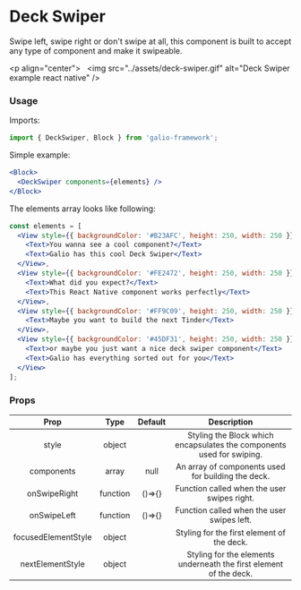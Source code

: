 # Deck Swiper

Swipe left, swipe right or don't swipe at all, this component is built to accept any type of component and make it swipeable.

<p align="center">
  <img src="../assets/deck-swiper.gif" alt="Deck Swiper example react native" />
</p>

### Usage
Imports:
```js
import { DeckSwiper, Block } from 'galio-framework';
```

Simple example:
```jsx
<Block>
  <DeckSwiper components={elements} />
</Block>
```
The elements array looks like following:
```jsx
const elements = [
  <View style={{ backgroundColor: '#B23AFC', height: 250, width: 250 }}>
    <Text>You wanna see a cool component?</Text>
    <Text>Galio has this cool Deck Swiper</Text>
  </View>,
  <View style={{ backgroundColor: '#FE2472', height: 250, width: 250 }}>
    <Text>What did you expect?</Text>
    <Text>This React Native component works perfectly</Text>
  </View>,
  <View style={{ backgroundColor: '#FF9C09', height: 250, width: 250 }}>
    <Text>Maybe you want to build the next Tinder</Text>
  </View>,
  <View style={{ backgroundColor: '#45DF31', height: 250, width: 250 }}>
    <Text>or maybe you just want a nice deck swiper component</Text>
    <Text>Galio has everything sorted out for you</Text>
  </View>
];
```

### Props

|         Prop        |   Type   | Default |                              Description                              |
|:-------------------:|:--------:|:-------:|:---------------------------------------------------------------------:|
|        style        |  object  |         | Styling the Block which encapsulates the components used for swiping. |
|      components     |   array  |   null  |           An array of components used for building the deck.          |
|     onSwipeRight    | function |  ()=>{} |              Function called when the user swipes right.              |
|     onSwipeLeft     | function |  ()=>{} |               Function called when the user swipes left.              |
| focusedElementStyle |  object  |         |               Styling for the first element of the deck.              |
|   nextElementStyle  |  object  |         |   Styling for the elements underneath the first element of the deck.  |